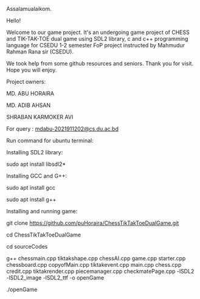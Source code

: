 Assalamualaikom.

Hello!

Welcome to our game project. It's an undergoing game project of CHESS and TIK-TAK-TOE dual game using SDL2 library, c and c++ programming language for CSEDU 1-2 semester FoP project instructed by Mahmudur Rahman Rana sir (CSEDU).

We took help from some github resources and seniors. Thank you for visit. Hope you will enjoy.

Project owners:

MD. ABU HORAIRA

MD. ADIB AHSAN

SHRABAN KARMOKER AVI

For query : mdabu-2021911202@cs.du.ac.bd

Run command for ubuntu terminal:

Installing SDL2 library:

sudo apt install libsdl2*

Installing GCC and G++:

sudo apt install gcc

sudo apt install g++

Installing and running game:

git clone https://github.com/puHoraira/ChessTikTakToeDualGame.git

cd ChessTikTakToeDualGame

cd sourceCodes

g++ chessmain.cpp tiktakshape.cpp chessAI.cpp game.cpp starter.cpp chessboard.cpp copyofMain.cpp tiktakevent.cpp main.cpp chess.cpp credit.cpp tiktakrender.cpp piecemanager.cpp checkmatePage.cpp -lSDL2 -lSDL2_image -lSDL2_ttf -o openGame

./openGame
